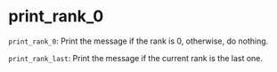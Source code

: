 # print_rank_0

`print_rank_0`: Print the message if the rank is 0, otherwise, do nothing.

`print_rank_last`: Print the message if the current rank is the last one.
